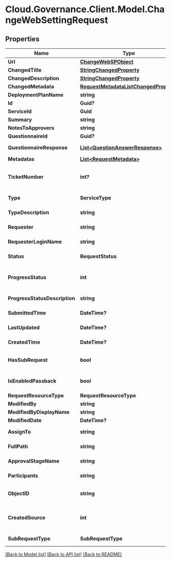 # Cloud.Governance.Client.Model.ChangeWebSettingRequest
## Properties

Name | Type | Description | Notes
------------ | ------------- | ------------- | -------------
**Url** | [**ChangeWebSPObject**](ChangeWebSPObject.md) |  | [optional] 
**ChangedTitle** | [**StringChangedProperty**](StringChangedProperty.md) |  | [optional] 
**ChangedDescription** | [**StringChangedProperty**](StringChangedProperty.md) |  | [optional] 
**ChangedMetadata** | [**RequestMetadataListChangedProperty**](RequestMetadataListChangedProperty.md) |  | [optional] 
**DeploymentPlanName** | **string** |  | [optional] 
**Id** | **Guid?** | Id of request. | [optional] 
**ServiceId** | **Guid** | Id of service. | [optional] 
**Summary** | **string** | Summary of request. | [optional] 
**NotesToApprovers** | **string** | Notes to approvers. | [optional] 
**QuestionnaireId** | **Guid?** | Id of questionnaire | [optional] 
**QuestionnaireResponse** | [**List&lt;QuestionAnswerResponse&gt;**](QuestionAnswerResponse.md) | Questionnaire question and answer of request. | [optional] 
**Metadatas** | [**List&lt;RequestMetadata&gt;**](RequestMetadata.md) | Metadata of request. | [optional] 
**TicketNumber** | **int?** | Ticket number of request. | [optional] [readonly] [default to 0]
**Type** | **ServiceType** | Service type of request. | [optional] [readonly] 
**TypeDescription** | **string** | Service type description of request. | [optional] [readonly] 
**Requester** | **string** | Requester display name. | [optional] [readonly] 
**RequesterLoginName** | **string** | Requester login name. | [optional] [readonly] 
**Status** | **RequestStatus** | Status of request. | [optional] [readonly] 
**ProgressStatus** | **int** | Progress status of request. | [optional] [readonly] [default to 0]
**ProgressStatusDescription** | **string** | Progress status description of request. | [optional] [readonly] 
**SubmittedTime** | **DateTime?** | Submitted time of request. | [optional] [readonly] 
**LastUpdated** | **DateTime?** | Last updated time of request. | [optional] [readonly] 
**CreatedTime** | **DateTime?** | Created time of request. | [optional] [readonly] 
**HasSubRequest** | **bool** | HasSubRequest | [optional] [default to false]
**IsEnabledPassback** | **bool** |  | [optional] [default to false]
**RequestResourceType** | **RequestResourceType** | RequestResourceType | [optional] 
**ModifiedBy** | **string** | ModifiedBy | [optional] 
**ModifiedByDisplayName** | **string** | ModifiedByDisplayName | [optional] 
**ModifiedDate** | **DateTime?** | ModifiedDate | [optional] 
**AssignTo** | **string** | Task assignee of request. | [optional] [readonly] 
**FullPath** | **string** | Object full path of request. | [optional] [readonly] 
**ApprovalStageName** | **string** | Approval stage name of request. | [optional] [readonly] 
**Participants** | **string** | Participants of request. | [optional] [readonly] 
**ObjectID** | **string** | Object full path/email/private channel of request. | [optional] [readonly] 
**CreatedSource** | **int** |  | [optional] [readonly] [default to 0]
**SubRequestType** | **SubRequestType** |  | [optional] [readonly] 

[[Back to Model list]](../README.md#documentation-for-models) [[Back to API list]](../README.md#documentation-for-api-endpoints) [[Back to README]](../README.md)

